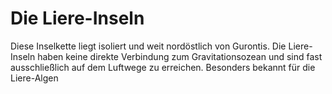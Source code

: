 # Die Liere-Inseln

Diese Inselkette liegt isoliert und weit nordöstlich von Gurontis. Die Liere-Inseln haben keine direkte Verbindung zum Gravitationsozean und sind fast ausschließlich auf dem Luftwege zu erreichen. Besonders bekannt für die Liere-Algen